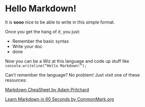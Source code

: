 # Hello Markdown!

It is **sooo** nice to be able to write in this simple format.

Once you get the hang of *it*, you just:

* Remember the basic syntax
* Write your doc
* done

Now you can be a Wiz at this language and code up stuff like `console.writeline(“Hello Markdown!”);`

Can’t remember the language? No problem! Just visit one of these resources:

[Markdown CheaSheet by Adam Pritchard](https://github.com/adam-p/markdown-here/wiki/Markdown-Cheatsheet)


[Learn Markdown in 60 Seconds by CommonMark.org](http://commonmark.org/help/)
